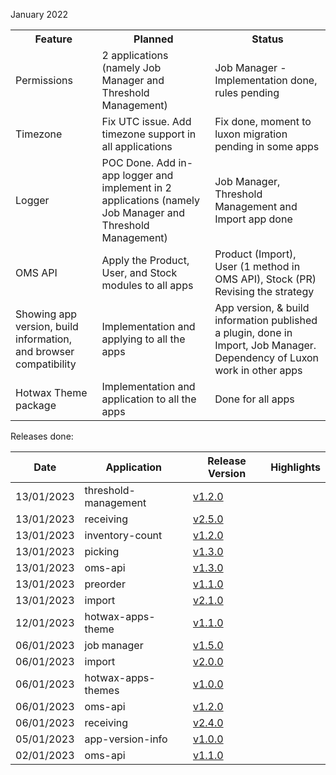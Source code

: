 January 2022

<table>
<tr>
<th>Feature</th>
<th>Planned</th>
<th>Status</th>
</tr>

<tr>
<td>Permissions</td>
<td>2 applications (namely Job Manager and Threshold Management)</td>
<td>Job Manager - Implementation done, rules pending</td>
</tr>

<tr>
<td>Timezone</td>
<td>Fix UTC issue. Add timezone support in all applications</td>
<td>Fix done, moment to luxon migration pending in some apps</td>
</tr>

<tr>
<td>Logger</td>
<td>POC Done. Add in-app logger and implement in 2 applications (namely Job Manager and Threshold Management)</td>
<td>Job Manager, Threshold Management and Import app done</td>
</tr>

<tr>
<td>OMS API</td>
<td>Apply the Product, User, and Stock modules to all apps</td>
<td> Product (Import), User (1 method in OMS API), Stock (PR) Revising the strategy</td>
</tr>


<tr>
<td>Showing app version, build information, and browser compatibility</td>
<td>Implementation and applying to all the apps</td>
<td>App version, & build information published a plugin, done in Import, Job Manager. Dependency of Luxon work in other apps</td>
</tr>

<tr>
<td>Hotwax Theme package</td>
<td>Implementation and application to all the apps</td>
<td>Done for all apps</td>
</tr>


</table>



Releases done:

| Date | Application | Release Version | Highlights |
| --- | --- | --- | --- |
| 13/01/2023 | threshold-management | [v1.2.0](https://github.com/hotwax/threshold-management/releases/tag/v1.2.0) | |
| 13/01/2023 | receiving | [v2.5.0](https://github.com/hotwax/receiving/releases/tag/v2.5.0) | |
| 13/01/2023 | inventory-count | [v1.2.0](https://github.com/hotwax/inventory-count/releases/tag/v1.2.0) | |
| 13/01/2023 | picking | [v1.3.0](https://github.com/hotwax/picking/releases/tag/v1.3.0) | |
| 13/01/2023 | oms-api | [v1.3.0](https://github.com/hotwax/oms-api/releases/tag/v1.3.0) | |
| 13/01/2023 | preorder | [v1.1.0](https://github.com/hotwax/preorder/releases/tag/v1.1.0) | |
| 13/01/2023 | import | [v2.1.0](https://github.com/hotwax/import/releases/tag/v2.1.0) | |
| 12/01/2023 | hotwax-apps-theme | [v1.1.0](https://github.com/hotwax/hotwax-apps-theme/releases/tag/v1.1.0) | |
| 06/01/2023 | job manager | [v1.5.0](https://github.com/hotwax/job-manager/releases/tag/v1.5.0) | |
| 06/01/2023 | import | [v2.0.0](https://github.com/hotwax/import/releases/tag/v2.0.0) | |
| 06/01/2023 | hotwax-apps-themes | [v1.0.0](https://github.com/hotwax/hotwax-apps-theme/releases/tag/v1.0.0) | |
| 06/01/2023 | oms-api | [v1.2.0](https://github.com/hotwax/oms-api/releases/tag/v1.2.0) | |
| 06/01/2023 | receiving | [v2.4.0](https://github.com/hotwax/receiving/releases/tag/v2.4.0) | |
| 05/01/2023 | app-version-info | [v1.0.0](https://github.com/hotwax/app-version-info/releases/tag/v1.0.0) | |
| 02/01/2023 | oms-api | [v1.1.0](https://github.com/hotwax/oms-api/releases/tag/v1.1.0/) | |
